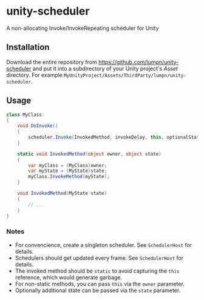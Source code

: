 # unity-scheduler
A non-allocating Invoke/InvokeRepeating scheduler for Unity

## Installation
Download the entire repository from https://github.com/lumpn/unity-scheduler and put it into a subdirectory of your Unity project's *Asset* directory.
For example `MyUnityProject/Assets/ThirdParty/lumpn/unity-scheduler`.

## Usage
```csharp
class MyClass
{
    void DoInvoke()
    {
        scheduler.Invoke(InvokedMethod, invokeDelay, this, optionalState, optionalCancellationToken);
    }

    static void InvokedMethod(object owner, object state)
    {
        var myClass = (MyClass)owner;
        var myState = (MyState)state;
        myClass.InvokeMethod(myState);
    }

    void InvokedMethod(MyState state)
    {
        // ...
    }
}
```

### Notes
* For convencience, create a singleton scheduler. See `SchedulerHost` for details.
* Schedulers should get updated every frame. See `SchedulerHost` for details.
* The invoked method should be `static` to avoid capturing the `this` reference, which would generate garbage.
* For non-static methods, you can pass `this` via the `owner` parameter.
* Optionally additional state can be passed via the `state` parameter.
